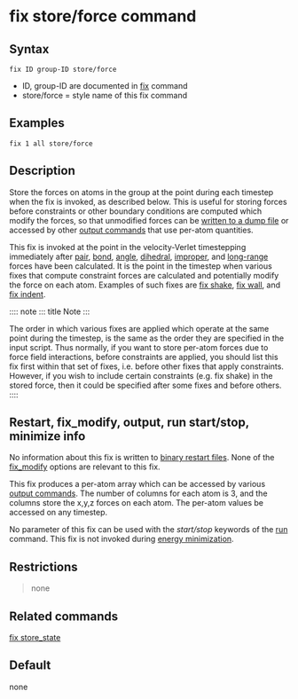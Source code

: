 # fix store/force command

## Syntax

    fix ID group-ID store/force

-   ID, group-ID are documented in [fix](fix) command
-   store/force = style name of this fix command

## Examples

``` LAMMPS
fix 1 all store/force
```

## Description

Store the forces on atoms in the group at the point during each timestep
when the fix is invoked, as described below. This is useful for storing
forces before constraints or other boundary conditions are computed
which modify the forces, so that unmodified forces can be [written to a
dump file](dump) or accessed by other [output commands](Howto_output)
that use per-atom quantities.

This fix is invoked at the point in the velocity-Verlet timestepping
immediately after [pair](pair_style), [bond](bond_style),
[angle](angle_style), [dihedral](dihedral_style),
[improper](improper_style), and [long-range](kspace_style) forces have
been calculated. It is the point in the timestep when various fixes that
compute constraint forces are calculated and potentially modify the
force on each atom. Examples of such fixes are [fix shake](fix_shake),
[fix wall](fix_wall), and [fix indent](fix_indent).

:::: note
::: title
Note
:::

The order in which various fixes are applied which operate at the same
point during the timestep, is the same as the order they are specified
in the input script. Thus normally, if you want to store per-atom forces
due to force field interactions, before constraints are applied, you
should list this fix first within that set of fixes, i.e. before other
fixes that apply constraints. However, if you wish to include certain
constraints (e.g. fix shake) in the stored force, then it could be
specified after some fixes and before others.
::::

## Restart, fix_modify, output, run start/stop, minimize info

No information about this fix is written to [binary restart
files](restart). None of the [fix_modify](fix_modify) options are
relevant to this fix.

This fix produces a per-atom array which can be accessed by various
[output commands](Howto_output). The number of columns for each atom is
3, and the columns store the x,y,z forces on each atom. The per-atom
values be accessed on any timestep.

No parameter of this fix can be used with the *start/stop* keywords of
the [run](run) command. This fix is not invoked during [energy
minimization](minimize).

## Restrictions

> none

## Related commands

[fix store_state](fix_store_state)

## Default

none
